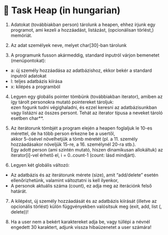 # 📓 Task Heap (in hungarian)

1. Adatokat (továbbiakban person) tárolunk a heapen, ehhez írjunk egy programot, ami kezeli a hozzáadást, listázást, (opcionálisan törlést,) memóriát.  
 
2. Az adat személyek neve, melyet char[30]-ban tárolunk  
 
3. A programunk fusson akármeddig, standard inputról várjon bemenetet (menüpontokat):  
- a: új személy hozzáadása az adatbázishoz, ekkor bekér a standard inputról adatokat  
- l: teljes adatbázis kiírása  
- x: kilépés a programból  
  
4. Legyen egy globális pointer tömbünk (továbbiakban iterator), amiben az így tárolt personokra mutató pointereket tároljuk:  
ezen fogunk tudni végighaladni, és ezzel keresni az adatbázisunkban vagy listázni az összes persont. Tehát az iterator típusa a neveket tároló esetben char**.  
  
5. Az iterátorunk tömbjét a program elején a heapen foglaljuk le 10-es mérettel, de ha több person érkezne be a usertől,  
akkor 5-ösével növelhetjük a tömb méretét (pl. a 11. személy hozzáadásakor növeljük 15-re, a 16. személynél 20-ra stb.).  
Egy adott person (ami szintén mutató, hiszen dinamikusan allokáltuk) az iterator[i]-vel érhető el, i = 0..count-1 (count: lásd mindjárt).    
  
6. Legyen két globális változó:  
- Az adatbázis és az iterátorunk mérete (size), amit “add/delete” esetén ellenőrizhetünk, valamint változtatni is kell ilyenkor,  
- A personok aktuális száma (count), ez adja meg az iterációnk felső határát.  

7. A kilépést, új személy hozzáadását és az adatbázis kiírását (illetve az opcionális törlést) külön függvényekben valósítsuk meg (exit, add, list (, delete))!  
  
8. Ha a user nem a bekért karaktereket adja be, vagy túllépi a névnél engedett 30 karaktert, adjunk vissza hibaüzenetet a user számára!  
